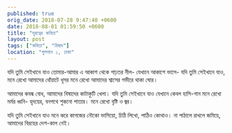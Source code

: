 ```yaml
---
published: true
orig_date: 2018-07-28 9:47:40 +0600
date: 2018-08-01 01:59:50 +0600
title: "দূরত্বের কবিতা"
layout: post
tags: ["কবিতা", "বিষাদ"]
location: "গুলশান ১, ঢাকা"
---
```

যদি তুমি সেইখানে যাও
তোমার-আমার এ আকাশ থেকে গাঢ়তর নীল-
যেখানে আকাশে ভাসে-
যদি তুমি সেইখানে যাও,
মনে রেখো আমাদের ধোঁয়াটে ধূসর
মনে রেখো আমাদের শ্বাসের গভীরে থাকা ঘোর।

আমাদের কবন্ধ বোধ,
আমাদের বিষাদের কাটাকুটি খেলা।
যদি তুমি সেইখানে যাও
যেখানে কেবল হাসি-গান
মনে রেখো মর্মর ধ্বনি- হৃদয়ের, বনপথে শুকনো পাতার।
মনে রেখো বৃষ্টি ও জ্বর।

যদি তুমি সেইখানে যাও
মনে করে কাগজের নৌকো ভাসিয়ো,
চিঠি লিখো, পাঠিও কোথাও।
না পাঠালে রাখলে জমিয়ে,
আমাদের বিরহের দেশ-কাল নেই।